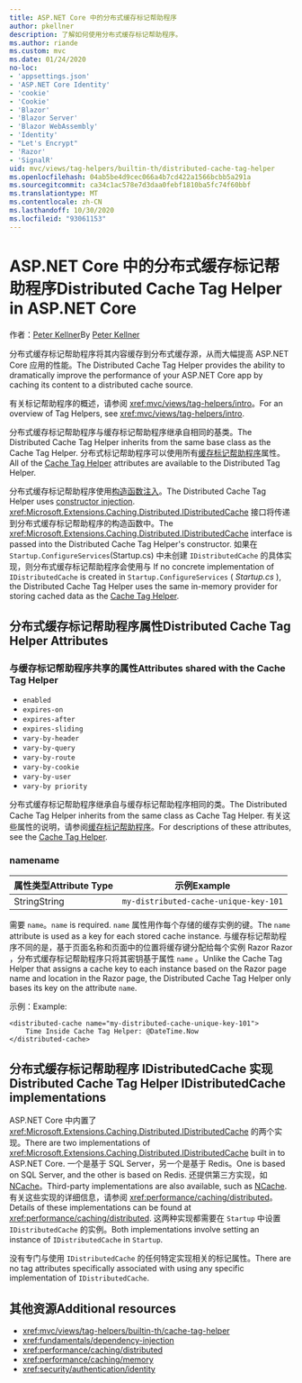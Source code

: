 ```yaml
---
title: ASP.NET Core 中的分布式缓存标记帮助程序
author: pkellner
description: 了解如何使用分布式缓存标记帮助程序。
ms.author: riande
ms.custom: mvc
ms.date: 01/24/2020
no-loc:
- 'appsettings.json'
- 'ASP.NET Core Identity'
- 'cookie'
- 'Cookie'
- 'Blazor'
- 'Blazor Server'
- 'Blazor WebAssembly'
- 'Identity'
- "Let's Encrypt"
- 'Razor'
- 'SignalR'
uid: mvc/views/tag-helpers/builtin-th/distributed-cache-tag-helper
ms.openlocfilehash: 04ab5be4d9cec066a4b7cd422a1566bcbb5a291a
ms.sourcegitcommit: ca34c1ac578e7d3daa0febf1810ba5fc74f60bbf
ms.translationtype: MT
ms.contentlocale: zh-CN
ms.lasthandoff: 10/30/2020
ms.locfileid: "93061153"
---
```

# <a name="distributed-cache-tag-helper-in-aspnet-core"></a><span data-ttu-id="8f0ef-103">ASP.NET Core 中的分布式缓存标记帮助程序</span><span class="sxs-lookup"><span data-stu-id="8f0ef-103">Distributed Cache Tag Helper in ASP.NET Core</span></span>

<span data-ttu-id="8f0ef-104">作者：[Peter Kellner](https://peterkellner.net)</span><span class="sxs-lookup"><span data-stu-id="8f0ef-104">By [Peter Kellner](https://peterkellner.net)</span></span>

<span data-ttu-id="8f0ef-105">分布式缓存标记帮助程序将其内容缓存到分布式缓存源，从而大幅提高 ASP.NET Core 应用的性能。</span><span class="sxs-lookup"><span data-stu-id="8f0ef-105">The Distributed Cache Tag Helper provides the ability to dramatically improve the performance of your ASP.NET Core app by caching its content to a distributed cache source.</span></span>

<span data-ttu-id="8f0ef-106">有关标记帮助程序的概述，请参阅 <xref:mvc/views/tag-helpers/intro>。</span><span class="sxs-lookup"><span data-stu-id="8f0ef-106">For an overview of Tag Helpers, see <xref:mvc/views/tag-helpers/intro>.</span></span>

<span data-ttu-id="8f0ef-107">分布式缓存标记帮助程序与缓存标记帮助程序继承自相同的基类。</span><span class="sxs-lookup"><span data-stu-id="8f0ef-107">The Distributed Cache Tag Helper inherits from the same base class as the Cache Tag Helper.</span></span> <span data-ttu-id="8f0ef-108">分布式标记帮助程序可以使用所有[缓存标记帮助程序](xref:mvc/views/tag-helpers/builtin-th/cache-tag-helper)属性。</span><span class="sxs-lookup"><span data-stu-id="8f0ef-108">All of the [Cache Tag Helper](xref:mvc/views/tag-helpers/builtin-th/cache-tag-helper) attributes are available to the Distributed Tag Helper.</span></span>

<span data-ttu-id="8f0ef-109">分布式缓存标记帮助程序使用[构造函数注入](xref:fundamentals/dependency-injection#constructor-injection-behavior)。</span><span class="sxs-lookup"><span data-stu-id="8f0ef-109">The Distributed Cache Tag Helper uses [constructor injection](xref:fundamentals/dependency-injection#constructor-injection-behavior).</span></span> <span data-ttu-id="8f0ef-110"><xref:Microsoft.Extensions.Caching.Distributed.IDistributedCache> 接口将传递到分布式缓存标记帮助程序的构造函数中。</span><span class="sxs-lookup"><span data-stu-id="8f0ef-110">The <xref:Microsoft.Extensions.Caching.Distributed.IDistributedCache> interface is passed into the Distributed Cache Tag Helper's constructor.</span></span> <span data-ttu-id="8f0ef-111">如果在 `Startup.ConfigureServices`(Startup.cs) 中未创建 `IDistributedCache` 的具体实现，则分布式缓存标记帮助程序会使用与 </span><span class="sxs-lookup"><span data-stu-id="8f0ef-111">If no concrete implementation of `IDistributedCache` is created in `Startup.ConfigureServices` ( *Startup.cs* ), the Distributed Cache Tag Helper uses the same in-memory provider for storing cached data as the [Cache Tag Helper](xref:mvc/views/tag-helpers/builtin-th/cache-tag-helper).</span></span>

## <a name="distributed-cache-tag-helper-attributes"></a><span data-ttu-id="8f0ef-112">分布式缓存标记帮助程序属性</span><span class="sxs-lookup"><span data-stu-id="8f0ef-112">Distributed Cache Tag Helper Attributes</span></span>

### <a name="attributes-shared-with-the-cache-tag-helper"></a><span data-ttu-id="8f0ef-113">与缓存标记帮助程序共享的属性</span><span class="sxs-lookup"><span data-stu-id="8f0ef-113">Attributes shared with the Cache Tag Helper</span></span>

* `enabled`
* `expires-on`
* `expires-after`
* `expires-sliding`
* `vary-by-header`
* `vary-by-query`
* `vary-by-route`
* `vary-by-cookie`
* `vary-by-user`
* `vary-by priority`

<span data-ttu-id="8f0ef-114">分布式缓存标记帮助程序继承自与缓存标记帮助程序相同的类。</span><span class="sxs-lookup"><span data-stu-id="8f0ef-114">The Distributed Cache Tag Helper inherits from the same class as Cache Tag Helper.</span></span> <span data-ttu-id="8f0ef-115">有关这些属性的说明，请参阅[缓存标记帮助程序](xref:mvc/views/tag-helpers/builtin-th/cache-tag-helper)。</span><span class="sxs-lookup"><span data-stu-id="8f0ef-115">For descriptions of these attributes, see the [Cache Tag Helper](xref:mvc/views/tag-helpers/builtin-th/cache-tag-helper).</span></span>

### <a name="name"></a><span data-ttu-id="8f0ef-116">name</span><span class="sxs-lookup"><span data-stu-id="8f0ef-116">name</span></span>

| <span data-ttu-id="8f0ef-117">属性类型</span><span class="sxs-lookup"><span data-stu-id="8f0ef-117">Attribute Type</span></span> | <span data-ttu-id="8f0ef-118">示例</span><span class="sxs-lookup"><span data-stu-id="8f0ef-118">Example</span></span>                               |
| -------------- | ------------------------------------- |
| <span data-ttu-id="8f0ef-119">String</span><span class="sxs-lookup"><span data-stu-id="8f0ef-119">String</span></span>         | `my-distributed-cache-unique-key-101` |

<span data-ttu-id="8f0ef-120">需要 `name`。</span><span class="sxs-lookup"><span data-stu-id="8f0ef-120">`name` is required.</span></span> <span data-ttu-id="8f0ef-121">`name` 属性用作每个存储的缓存实例的键。</span><span class="sxs-lookup"><span data-stu-id="8f0ef-121">The `name` attribute is used as a key for each stored cache instance.</span></span> <span data-ttu-id="8f0ef-122">与缓存标记帮助程序不同的是，基于页面名称和页面中的位置将缓存键分配给每个实例 Razor Razor ，分布式缓存标记帮助程序只将其密钥基于属性 `name` 。</span><span class="sxs-lookup"><span data-stu-id="8f0ef-122">Unlike the Cache Tag Helper that assigns a cache key to each instance based on the Razor page name and location in the Razor page, the Distributed Cache Tag Helper only bases its key on the attribute `name`.</span></span>

<span data-ttu-id="8f0ef-123">示例：</span><span class="sxs-lookup"><span data-stu-id="8f0ef-123">Example:</span></span>

```cshtml
<distributed-cache name="my-distributed-cache-unique-key-101">
    Time Inside Cache Tag Helper: @DateTime.Now
</distributed-cache>
```

## <a name="distributed-cache-tag-helper-idistributedcache-implementations"></a><span data-ttu-id="8f0ef-124">分布式缓存标记帮助程序 IDistributedCache 实现</span><span class="sxs-lookup"><span data-stu-id="8f0ef-124">Distributed Cache Tag Helper IDistributedCache implementations</span></span>

<span data-ttu-id="8f0ef-125">ASP.NET Core 中内置了 <xref:Microsoft.Extensions.Caching.Distributed.IDistributedCache> 的两个实现。</span><span class="sxs-lookup"><span data-stu-id="8f0ef-125">There are two implementations of <xref:Microsoft.Extensions.Caching.Distributed.IDistributedCache> built in to ASP.NET Core.</span></span> <span data-ttu-id="8f0ef-126">一个是基于 SQL Server，另一个是基于 Redis。</span><span class="sxs-lookup"><span data-stu-id="8f0ef-126">One is based on SQL Server, and the other is based on Redis.</span></span> <span data-ttu-id="8f0ef-127">还提供第三方实现，如 [NCache](http://www.alachisoft.com/ncache/aspnet-core-idistributedcache-ncache.html)。</span><span class="sxs-lookup"><span data-stu-id="8f0ef-127">Third-party implementations are also available, such as [NCache](http://www.alachisoft.com/ncache/aspnet-core-idistributedcache-ncache.html).</span></span> <span data-ttu-id="8f0ef-128">有关这些实现的详细信息，请参阅 <xref:performance/caching/distributed>。</span><span class="sxs-lookup"><span data-stu-id="8f0ef-128">Details of these implementations can be found at <xref:performance/caching/distributed>.</span></span> <span data-ttu-id="8f0ef-129">这两种实现都需要在 `Startup` 中设置 `IDistributedCache` 的实例。</span><span class="sxs-lookup"><span data-stu-id="8f0ef-129">Both implementations involve setting an instance of `IDistributedCache` in `Startup`.</span></span>

<span data-ttu-id="8f0ef-130">没有专门与使用 `IDistributedCache` 的任何特定实现相关的标记属性。</span><span class="sxs-lookup"><span data-stu-id="8f0ef-130">There are no tag attributes specifically associated with using any specific implementation of `IDistributedCache`.</span></span>

## <a name="additional-resources"></a><span data-ttu-id="8f0ef-131">其他资源</span><span class="sxs-lookup"><span data-stu-id="8f0ef-131">Additional resources</span></span>

* <xref:mvc/views/tag-helpers/builtin-th/cache-tag-helper>
* <xref:fundamentals/dependency-injection>
* <xref:performance/caching/distributed>
* <xref:performance/caching/memory>
* <xref:security/authentication/identity>
